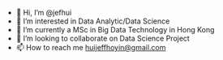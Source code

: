 - 👋 Hi, I’m @jefhui
- 👀 I’m interested in Data Analytic/Data Science
- 🌱 I’m currently a MSc in Big Data Technology in Hong Kong
- 💞️ I’m looking to collaborate on Data Science Project
- 📫 How to reach me huijeffhoyin@gmail.com

<!---
jefhui/jefhui is a ✨ special ✨ repository because its `README.md` (this file) appears on your GitHub profile.
You can click the Preview link to take a look at your changes.
--->
